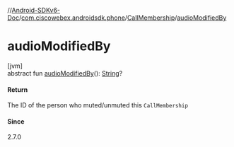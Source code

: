 //[Android-SDKv6-Doc](../../../index.md)/[com.ciscowebex.androidsdk.phone](../index.md)/[CallMembership](index.md)/[audioModifiedBy](audio-modified-by.md)

# audioModifiedBy

[jvm]\
abstract fun [audioModifiedBy](audio-modified-by.md)(): [String](https://kotlinlang.org/api/latest/jvm/stdlib/kotlin/-string/index.html)?

#### Return

The ID of the person who muted/unmuted this `CallMembership`

#### Since

2.7.0
